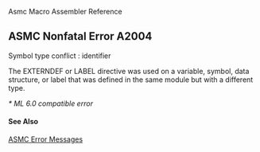 Asmc Macro Assembler Reference

## ASMC Nonfatal Error A2004

Symbol type conflict : identifier

The EXTERNDEF or LABEL directive was used on a variable, symbol, data structure, or label that was defined in the same module but with a different type.

_* ML 6.0 compatible error_

#### See Also

[ASMC Error Messages](readme.md)
